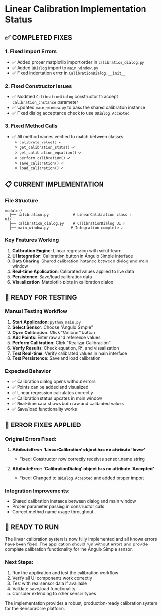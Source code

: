 # Linear Calibration Implementation Status

## ✅ COMPLETED FIXES

### 1. Fixed Import Errors
- ✅ Added proper matplotlib import order in `calibration_dialog.py`
- ✅ Added `QDialog` import to `main_window.py` 
- ✅ Fixed indentation error in `CalibrationDialog.__init__`

### 2. Fixed Constructor Issues
- ✅ Modified `CalibrationDialog` constructor to accept `calibration_instance` parameter
- ✅ Updated `main_window.py` to pass the shared calibration instance
- ✅ Fixed dialog acceptance check to use `QDialog.Accepted`

### 3. Fixed Method Calls
- ✅ All method names verified to match between classes:
  - `calibrate_value()` ✓
  - `get_calibration_stats()` ✓  
  - `get_calibration_equation()` ✓
  - `perform_calibration()` ✓
  - `save_calibration()` ✓
  - `load_calibration()` ✓

## 📋 CURRENT IMPLEMENTATION

### File Structure
```
modules/
  ├── calibration.py           # LinearCalibration class ✓
ui/
  ├── calibration_dialog.py    # CalibrationDialog UI ✓
  ├── main_window.py          # Integration complete ✓
```

### Key Features Working
1. **Calibration Engine**: Linear regression with scikit-learn
2. **UI Integration**: Calibration button in Ángulo Simple interface  
3. **Data Sharing**: Shared calibration instance between dialog and main window
4. **Real-time Application**: Calibrated values applied to live data
5. **Persistence**: Save/load calibration data
6. **Visualization**: Matplotlib plots in calibration dialog

## 🎯 READY FOR TESTING

### Manual Testing Workflow
1. **Start Application**: `python main.py`
2. **Select Sensor**: Choose "Ángulo Simple" 
3. **Open Calibration**: Click "Calibrar" button
4. **Add Points**: Enter raw and reference values
5. **Perform Calibration**: Click "Realizar Calibración"
6. **Verify Results**: Check equation, R², and visualization
7. **Test Real-time**: Verify calibrated values in main interface
8. **Test Persistence**: Save and load calibration

### Expected Behavior
- ✅ Calibration dialog opens without errors
- ✅ Points can be added and visualized
- ✅ Linear regression calculates correctly
- ✅ Calibration status updates in main window
- ✅ Real-time data shows both raw and calibrated values
- ✅ Save/load functionality works

## 🔧 ERROR FIXES APPLIED

### Original Errors Fixed:
1. **AttributeError: 'LinearCalibration' object has no attribute 'lower'**
   - Fixed: Constructor now correctly receives sensor_name string
   
2. **AttributeError: 'CalibrationDialog' object has no attribute 'Accepted'**
   - Fixed: Changed to `QDialog.Accepted` and added proper import

### Integration Improvements:
- Shared calibration instance between dialog and main window
- Proper parameter passing in constructor calls
- Correct method name usage throughout

## 🚀 READY TO RUN

The linear calibration system is now fully implemented and all known errors have been fixed. The application should run without errors and provide complete calibration functionality for the Ángulo Simple sensor.

### Next Steps:
1. Run the application and test the calibration workflow
2. Verify all UI components work correctly
3. Test with real sensor data if available
4. Validate save/load functionality
5. Consider extending to other sensor types

The implementation provides a robust, production-ready calibration system for the SensoraCore platform.
